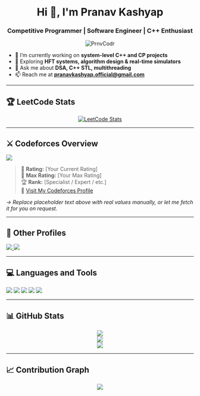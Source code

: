 <h1 align="center">Hi 👋, I'm Pranav Kashyap</h1>
<h3 align="center">Competitive Programmer | Software Engineer | C++ Enthusiast</h3>

<p align="center">
  <img src="https://komarev.com/ghpvc/?username=PrnvCodr&label=Profile%20views&color=0e75b6&style=flat" alt="PrnvCodr" />
</p>

- 🔭 I’m currently working on **system-level C++ and CP projects**
- 🌱 Exploring **HFT systems, algorithm design & real-time simulators**
- 💬 Ask me about **DSA, C++ STL, multithreading**
- 📫 Reach me at **pranavkashyap.official@gmail.com**

---

## 🏆 LeetCode Stats

<p align="center">
  <a href="https://leetcode.com/Alt_Shift_Elite" target="_blank">
    <img src="https://leetcard.jacoblin.cool/Alt_Shift_Elite?ext=contest" alt="LeetCode Stats" />
  </a>
</p>

---

## ⚔️ Codeforces Overview

<p>
  <a href="https://codeforces.com/profile/Alt_Shift_Elite" target="_blank">
    <img src="https://img.shields.io/badge/Codeforces-Alt__Shift__Elite-1F8ACB?style=for-the-badge&logo=codeforces&logoColor=white" />
  </a>
</p>

> 🧠 **Rating:** [Your Current Rating]  
> 🏅 **Max Rating:** [Your Max Rating]  
> 🏆 **Rank:** [Specialist / Expert / etc.]  
> 🔗 [Visit My Codeforces Profile](https://codeforces.com/profile/Alt_Shift_Elite)

*→ Replace placeholder text above with real values manually, or let me fetch it for you on request.*

---

## 🧭 Other Profiles

<p>
  <a href="https://www.codechef.com/users/pranvkashyp122" target="_blank">
    <img src="https://img.shields.io/badge/CodeChef-pranvkashyp122-5B4638?style=for-the-badge&logo=codechef&logoColor=white" />
  </a>

  <a href="https://atcoder.jp/users/Alt_Shift_Elite" target="_blank">
    <img src="https://img.shields.io/badge/AtCoder-Alt__Shift__Elite-1f8acb?style=for-the-badge&logo=codeforces&logoColor=white" />
  </a>
</p>

---

## 💻 Languages and Tools

<p>
  <img src="https://img.shields.io/badge/C++-00599C?style=flat&logo=c%2B%2B&logoColor=white"/>
  <img src="https://img.shields.io/badge/Python-3776AB?style=flat&logo=python&logoColor=white"/>
  <img src="https://img.shields.io/badge/Java-007396?style=flat&logo=java&logoColor=white"/>
  <img src="https://img.shields.io/badge/Linux-FCC624?style=flat&logo=linux&logoColor=black"/>
  <img src="https://img.shields.io/badge/MySQL-4479A1?style=flat&logo=mysql&logoColor=white"/>
</p>

---

## 📊 GitHub Stats

<p align="center">
  <img src="https://github-readme-stats.vercel.app/api?username=PrnvCodr&show_icons=true&theme=radical" />
  <br />
  <img src="https://github-readme-streak-stats.herokuapp.com/?user=PrnvCodr&theme=radical" />
  <br />
  <img src="https://github-readme-stats.vercel.app/api/top-langs/?username=PrnvCodr&layout=compact&theme=radical"/>
</p>

---

## 📈 Contribution Graph

<p align="center">
  <img src="https://github-readme-activity-graph.vercel.app/graph?username=PrnvCodr&theme=react-dark" />
</p>
